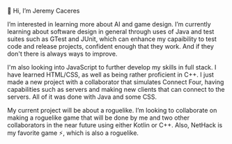 👋 Hi, I’m Jeremy Caceres

  I’m interested in learning more about AI and game design. I’m currently learning about software design in general through uses of Java and test suites such as GTest and JUnit, which can enhance my capaibility to test code and release projects, confident enough that they work. And if they don't there is always ways to improve. 
  
  I'm also looking into JavaScript to further develop my skills in full stack. I have learned HTML/CSS, as well as being rather proficient in C++.
  I just made a new project with a collaborator that simulates Connect Four, having capabilities such as servers and making new clients that can connect to the servers. All of it was done with Java and some CSS.
  
  My current project will be about a roguelike. I’m looking to collaborate on making a roguelike game that will be done by me and two other collaborators in the near future using either Kotlin or C++. Also, NetHack is my favorite game ⚡, which is also a roguelike.

<!---
jera1470/jera1470 is a ✨ special ✨ repository because its `README.md` (this file) appears on your GitHub profile.
You can click the Preview link to take a look at your changes.
--->
